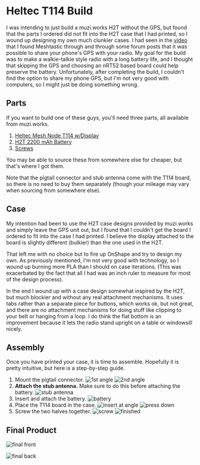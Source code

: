 # Heltec T114 Build

I was intending to just build a muzi.works
H2T without the GPS, but found that the parts
I ordered did not fit into the H2T case that
I had printed, so I wound up designing my
own much clunkier cases. I had seen in the
[video](https://www.youtube.com/watch?v=D-HJOgFSNnE)
that I found Meshtastic through and through
some forum posts that it was possible
to share your phone's GPS with your radio.
My goal for the build was to make a walkie-talkie
style radio with a long battery life, and I
thought that skipping the GPS and choosing
an nRT52 based board could help preserve the
battery. Unfortunately, after completing
the build, I couldn't find the option to share my
phone GPS, but I'm not very good with computers,
so I might just be doing something wrong.

## Parts

If you want to build one of these guys, you'll
need three parts, all available from muzi.works.

1. [Heltec Mesh Node T114 w/Display](https://muzi.works/products/heltec-mesh-node-t114)
2. [H2T 2200 mAh Battery](https://muzi.works/products/h2t-battery)
3. [Screws](https://muzi.works/products/spare-screws-for-h1-case)

You may be able to source these from somewhere
else for cheaper, but that's where I got them.

Note that the pigtail connector and stub antenna come
with the T114 board, so there is no need to buy them
separately (though your mileage may vary when sourcing
from somewhere else).

## Case

My intention had been to use the H2T case designs
provided by muzi.works and simply leave the GPS
unit out, but I found that I couldn't
get the board I ordered to fit into the case I had
printed. I believe the display attached to the
board is slightly different (bulkier) than the one
used in the H2T.

That left me with no choice but to fire up OnShape
and try to design my own. As previously mentioned,
I'm not very good with technology, so I wound up
burning more PLA than I should on case iterations.
(This was exacerbated by the fact that all I had
was an inch ruler to measure for most of the design
process).

In the end I wound up with a case design somewhat
inspired by the H2T, but much blockier and without
any real attachment mechanisms. It uses tabs rather than
a separate piece for buttons, which works ok, but
not great, and there are no attachment mechanisms
for doing stuff like clipping to your belt or hanging
from a loop. I do think the flat bottom is an improvement
because it lets the radio stand upright on a table or
windowsill nicely.

## Assembly

Once you have printed your case, it is time to
assemble. Hopefully it is pretty intuitive, but
here is a step-by-step guide.

1. Mount the pigtail connector. ![1st angle](./img/antenna-mount-1.jpg) ![2nd angle](./img/antenna-mount-2.jpg)
2. __Attach the stub antenna.__ Make sure to do this before attaching the battery. ![stub antenna](./img/attach-antenna.jpg)
3. Insert and attach the battery. ![battery](./img/place-and-attach-battery.jpg)
4. Place the T114 board in the case. ![insert at angle](./img/insert-t114-into-usbc-hole.jpg) ![press down](./img/place-t114.jpg)
5. Screw the two halves together. ![screw](./img/screw.jpg) ![finished](./img/screw-hole.jpg)

## Final Product

![final front](./img/final-front.jpg)

![final back](./img/final-back.jpg)
